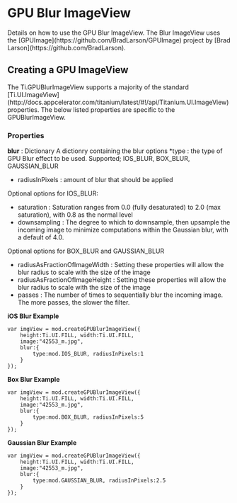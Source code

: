 <h1>GPU Blur ImageView</h1>
Details on how to use the GPU Blur ImageView.  The Blur ImageView uses the [GPUImage](https://github.com/BradLarson/GPUImage) project by [Brad Larson](https://github.com/BradLarson).

<h2>Creating a GPU ImageView</h2>
The Ti.GPUBlurImageView supports a majority of the standard [Ti.UI.ImageView](http://docs.appcelerator.com/titanium/latest/#!/api/Titanium.UI.ImageView) properties.  The below listed properties are specific to the GPUBlurImageView.

<h3>Properties</h3>

<b>blur</b> : Dictionary
A dictionry containing the blur options
*type : the type of GPU Blur effect to be used. Supported; IOS_BLUR, BOX_BLUR, GAUSSIAN_BLUR
* radiusInPixels : amount of blur that should be applied

Optional options for IOS_BLUR:

* saturation : Saturation ranges from 0.0 (fully desaturated) to 2.0 (max saturation), with 0.8 as the normal level
* downsampling : The degree to which to downsample, then upsample the incoming image to minimize computations within the Gaussian blur, with a default of 4.0.


Optional options for BOX_BLUR and GAUSSIAN_BLUR

* radiusAsFractionOfImageWidth :  Setting these properties will allow the blur radius to scale with the size of the image
* radiusAsFractionOfImageHeight :  Setting these properties will allow the blur radius to scale with the size of the image
* passes : The number of times to sequentially blur the incoming image. The more passes, the slower the filter.

<b>iOS Blur Example</b>
~~~
var imgView = mod.createGPUBlurImageView({
	height:Ti.UI.FILL, width:Ti.UI.FILL,
	image:"42553_m.jpg",
	blur:{
		type:mod.IOS_BLUR, radiusInPixels:1
	}		
});
~~~

<b>Box Blur Example</b>
~~~
var imgView = mod.createGPUBlurImageView({
	height:Ti.UI.FILL, width:Ti.UI.FILL,
	image:"42553_m.jpg",
	blur:{
		type:mod.BOX_BLUR, radiusInPixels:5
	}		
});
~~~

<b>Gaussian Blur Example</b>
~~~
var imgView = mod.createGPUBlurImageView({
	height:Ti.UI.FILL, width:Ti.UI.FILL,
	image:"42553_m.jpg",
	blur:{
		type:mod.GAUSSIAN_BLUR, radiusInPixels:2.5
	}		
});
~~~